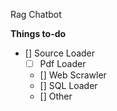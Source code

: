 Rag Chatbot

**Things to-do**
- [] Source Loader
   - [ ] Pdf Loader
   - [] Web Scrawler
   - [] SQL Loader
   - [] Other
 
     
 
